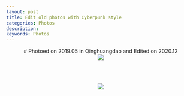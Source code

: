 ```yaml
---
layout: post
title: Edit old photos with Cyberpunk style
categories: Photos
description: 
keywords: Photos
---
```

<div align="center">
  # Photoed on 2019.05 in Qinghuangdao and Edited on 2020.12
</div>
<div align="center">
   <img src="https://ruifmaxx.github.io/images/qinghuangdao/A.jpg" style="zoom:100%" />

   <br/><br />

   <img src="https://ruifmaxx.github.io/images/qinghuangdao/B.jpg" style="zoom:100%" />
</div>





